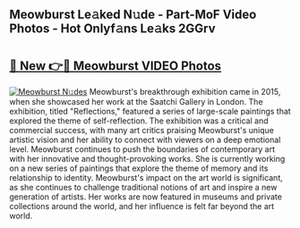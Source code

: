 ## Meowburst Le𝚊ked N𝚞de - Part-MoF Video Photos - Hot Onlyf𝚊ns Le𝚊ks 2GGrv

# <h2><a href="http://ab13085.deff.icu/?id=Meowburst">🔗 New 👉🔴 Meowburst VIDEO Photos</a></h2>

[![Meowburst N𝚞des](https://i.imgur.com/rIISA9y.gif)](http://ab13085.deff.icu/?id=Meowburst)
Meowburst's breakthrough exhibition came in 2015, when she showcased her work at the Saatchi Gallery in London. The exhibition, titled "Reflections," featured a series of large-scale paintings that explored the theme of self-reflection. The exhibition was a critical and commercial success, with many art critics praising Meowburst's unique artistic vision and her ability to connect with viewers on a deep emotional level. Meowburst continues to push the boundaries of contemporary art with her innovative and thought-provoking works. She is currently working on a new series of paintings that explore the theme of memory and its relationship to identity. Meowburst's impact on the art world is significant, as she continues to challenge traditional notions of art and inspire a new generation of artists. Her works are now featured in museums and private collections around the world, and her influence is felt far beyond the art world.
